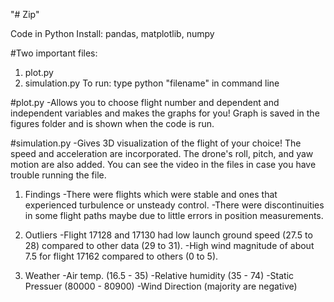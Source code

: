 "# Zip"

Code in Python
Install: pandas, matplotlib, numpy

#Two important files:
1. plot.py
2. simulation.py
To run: type python "filename" in command line

#plot.py
-Allows you to choose flight number and dependent and independent variables and makes the graphs for you! Graph is saved in the figures folder and is shown when the code is run.

#simulation.py
-Gives 3D visualization of the flight of your choice! The speed and acceleration are incorporated. The drone's roll, pitch, and yaw motion are also added. You can see the video in the files in case you have trouble running the file.

1. Findings
-There were flights which were stable and ones that experienced turbulence or unsteady control.
-There were discontinuities in some flight paths maybe due to little errors in position measurements.

2. Outliers
-Flight 17128 and 17130 had low launch ground speed (27.5 to 28) compared to other data (29 to 31).
-High wind magnitude of about 7.5 for flight 17162 compared to others (0 to 5).

3. Weather
-Air temp. (16.5 - 35)
-Relative humidity (35 - 74)
-Static Pressuer (80000 - 80900)
-Wind Direction (majority are negative)
